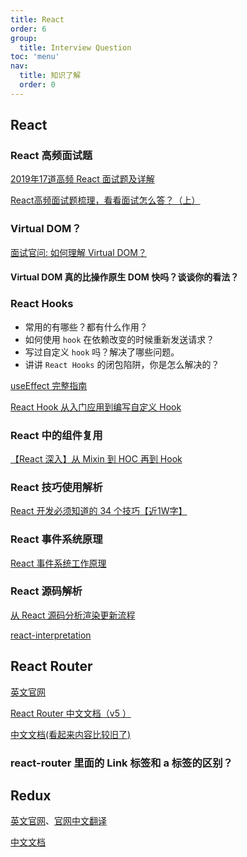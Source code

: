 ```yaml
---
title: React
order: 6
group:
  title: Interview Question
toc: 'menu'
nav:
  title: 知识了解
  order: 0
---
```


## React

### React 高频面试题

[2019年17道高频 React 面试题及详解](https://juejin.cn/post/6844903922453200904)

[React高频面试题梳理，看看面试怎么答？（上）](https://cloud.tencent.com/developer/article/1506220)

### Virtual DOM？

[面试官问: 如何理解 Virtual DOM？](https://juejin.cn/post/6844903921442422791)

#### Virtual DOM 真的比操作原生 DOM 快吗？谈谈你的看法？

### React Hooks

- 常用的有哪些？都有什么作用？
- 如何使用 `hook` 在依赖改变的时候重新发送请求？
- 写过自定义 `hook` 吗？解决了哪些问题。
- 讲讲 `React Hooks` 的闭包陷阱，你是怎么解决的？

[useEffect 完整指南](https://overreacted.io/zh-hans/a-complete-guide-to-useeffect/)

[React Hook 从入门应用到编写自定义 Hook](https://juejin.cn/post/6887838157874659341#heading-21)

### React 中的组件复用

[【React 深入】从 Mixin 到 HOC 再到 Hook](https://juejin.cn/post/6844903815762673671)

### React 技巧使用解析

[React 开发必须知道的 34 个技巧【近1W字】](https://juejin.cn/post/6844903993278201870)

### React 事件系统原理

[React 事件系统工作原理](https://juejin.cn/post/6909271104440205326)

### React 源码解析

[从 React 源码分析渲染更新流程](https://juejin.cn/post/6844904200824946696#heading-10)

[react-interpretation](https://github.com/niezicheng/react-interpretation)

## React Router

[英文官网](https://reactrouter.com/)

[React Router 中文文档（v5 ）](https://juejin.cn/post/6844904093694033927)

[中文文档(看起来内容比较旧了)](https://react-guide.github.io/react-router-cn/)

### react-router 里面的 Link 标签和 a 标签的区别？

## Redux

[英文官网](https://redux.js.org/)、[官网中文翻译](https://react-router.docschina.org/)

[中文文档](https://cn.redux.js.org/)
